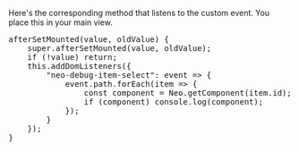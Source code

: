 Here's the corresponding method that listens to the custom event. You place this in your main view.

<pre class="runnable text  readonly 280">
afterSetMounted(value, oldValue) {
    super.afterSetMounted(value, oldValue);
    if (!value) return;
    this.addDomListeners({
        "neo-debug-item-select": event => {
            event.path.forEach(item => {
                const component = Neo.getComponent(item.id);
                if (component) console.log(component);
            });
        }
    });
}
</pre>